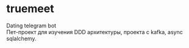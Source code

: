 # truemeet
Dating telegram bot  
Пет-проект для изучения DDD архитектуры, проекта с kafka, async sqlalchemy.
